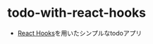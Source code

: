 # todo-with-react-hooks
- [React Hooks](https://ja.reactjs.org/docs/hooks-intro.html)を用いたシンプルなtodoアプリ